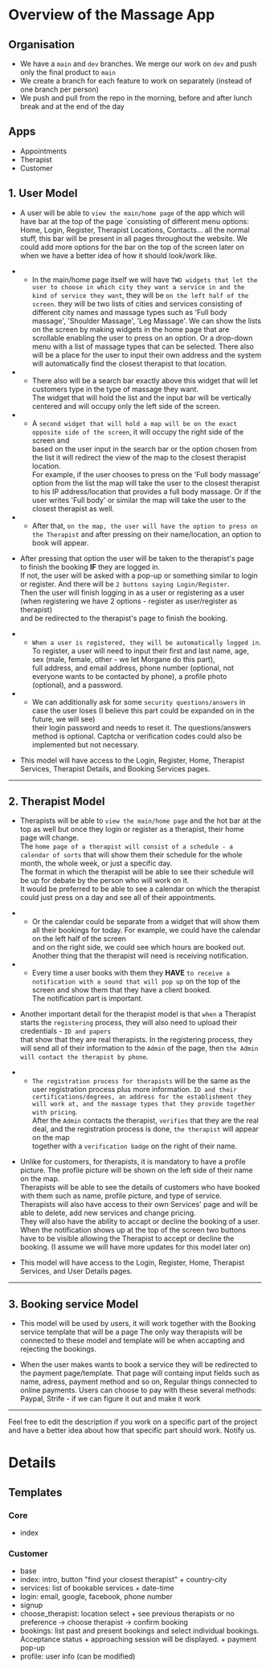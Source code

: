 
# Overview of the Massage App


## Organisation

- We have a `main` and `dev` branches. We merge our work on `dev` and push only the final product to `main`
- We create a branch for each feature to work on separately (instead of one branch per person)
- We push and pull from the repo in the morning, before and after lunch break and at the end of the day


## Apps

- Appointments
- Therapist
- Customer


## 1. User Model

- A user will be able to `view the main/home page` of the app which will have bar at the top of the page `consisting of different menu options:   Home, Login, Register, Therapist Locations, Contacts... all the normal stuff, this bar will be present in all pages throughout the website.   We could add more options for the bar on the top of the screen later on when we have a better idea of how it should look/work like.

- - In the main/home page itself we will have `TWO widgets that let the user to choose in which city they want a service in and the kind of service they want`, they will be `on the left half of the screen`.   they will be two lists of cities and services consisting of different city  names and massage types such as 'Full body massage', 'Shoulder Massage', 'Leg Massage'.   We can show the lists on the screen by making widgets in the home page that are scrollable enabling the user to press on an option.   Or a drop-down menu with a list of massage types that can be selected. There also will be a place for the user to input their own address and the system will automatically find the closest therapist to that location.

 - - There also will be a search bar exactly above this widget that will let customers type in the type of massage they want.  
The widget that will hold the list and the input bar will be vertically centered and will occupy only the left side of the screen.  

 - - A `second widget that will hold a map will be on the exact opposite side of the screen`, it will occupy the right side of the screen and  
based on the user input in the search bar or the option chosen from the list it will redirect the view of the map to the closest therapist location.  
For example, if the user chooses to press on the 'Full body massage' option from the list the map will take the user to the closest therapist  
to his IP address/location that provides a full body massage. Or if the user writes 'Full body' or similar the map will take the user to the closest therapist as well.  

 - - After that, `on the map, the user will have the option to press on the Therapist` and after pressing on their name/location, an option to book will appear.  

- After pressing that option the user will be taken to the therapist's page 
to finish the booking **IF** they are logged in.  
If not, the user will be asked with a pop-up or something similar to login or register. 
And there will be `2 buttons saying Login/Register`.  
Then the user will finish logging in as a user or registering as a user (when registering we have 2 options - register as user/register as therapist)  
and be redirected to the therapist's page to finish the booking.  

 - - `When a user is registered, they will be automatically logged in`. To register, a user will need to input their first and last name, age, sex (male, female, other - we let Morgane do this part),  
full address, and email address, phone number (optional, not everyone wants to be contacted by phone), a profile photo (optional), and a password.  

 - - We can additionally ask for some `security questions/answers` in case the user loses (I believe this part could be expanded on in the future, we will see)  
their login password and needs to reset it. The questions/answers method is optional. Captcha or verification codes could also be implemented but not necessary.

 - This model will have access to the Login, Register, Home, Therapist Services, Therapist Details, and Booking Services pages.

---

## 2. Therapist Model

- Therapists will be able to `view the main/home page`
 and the hot bar at the top as well but once they login or register as a therapist, their home page will change.  
The `home page of a therapist will consist of a schedule - a calendar of sorts` that will show them their schedule for the whole month, the whole week, or just a specific day.  
The format in which the therapist will be able to see their schedule will be up for debate by the person who will work on it.  
It would be preferred to be able to see a calendar on which the therapist could just press on a day and see all of their appointments.  

- - Or the calendar could be separate from a widget that will show them all their bookings for today. For example, we could have the calendar on the left half of the screen  
and on the right side, we could see which hours are booked out. Another thing that the therapist will need is receiving notification.  

- - Every time a user books with them they **HAVE** `to receive a notification with a sound that will pop up` on the top of the screen and show them that they have a client booked.  
The notification part is important.

- Another important detail for the therapist model is that `when` a Therapist starts the `registering` process, they will also need to upload their credentials - `ID and papers`  
that show that they are real therapists. In the registering process, they will send all of their information to the `Admin` of the page, then `the Admin will contact the therapist by phone`.  

- - `The registration process for therapists` will be the same as the user registration process plus more information. `ID and their certifications/degrees, an address for the establishment they will work at, and the massage types that they provide together with pricing`.  
After the `Admin` contacts the therapist, `verifies` that they are the real deal, and the registration process is done, `the therapist` will appear on the map  
together with a `verification badge` on the right of their name.  

- Unlike for customers, for therapists, it is mandatory to have a profile picture. The profile picture will be shown on the left side of their name on the map.  
Therapists will be able to see the details of customers who have booked with them such as name, profile picture, and type of service.  
Therapists will also have access to their own Services' page and will be able to delete, add new services and change pricing.  
They will also have the ability to accapt or decline the booking of a user. When the notification shows up at the top of the screen
two buttons have to be visible allowing the Therapist to accept or decline the booking.
(I assume we will have more updates for this model later on)

- This model will have access to the Login, Register, Home, Therapist Services, and User Details pages.

---

## 3. Booking service Model

- This model will be used by users, it will work together with the Booking service template that will be a page
The only way therapists will be connected to these model and template will be when accapting and rejecting the bookings.

- When the user makes wants to book a service they will be redirected to the payment page/template.
That page will containg input fields such as name, adress, payment method and so on, Regular things connected to online payments.
Users can choose to pay with these several methods: Paypal, Strife - if we can figure it out and make it work 


---


Feel free to edit the description if you work on a specific part of the project and have a better idea about how that specific part should work. Notify us.


# Details

## Templates

### Core

- index

### Customer

- base
- index: intro, button "find your closest therapist" + country-city
- services: list of bookable services + date-time
- login: email, google, facebook, phone number
- signup
- choose_therapist: location select + see previous therapists or no preference -> choose therapist -> confirm booking
- bookings: list past and present bookings and select individual bookings. Acceptance status + approaching session will be displayed. + payment pop-up
- profile: user info (can be modified)

